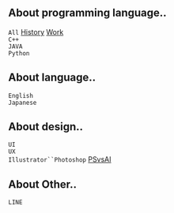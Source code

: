 <h2>About programming language..</h1>

`All`
<a href="https://hackmd.io/@greta/ByVDgXhsS">History</a>
<a href="https://hackmd.io/@greta/ByVDgXhsS](https://www.yourator.co/articles/283#mobile">Work</a>
<br>
`C++`
<br>
`JAVA`
<br>
`Python`

<h2>About language..</h1>

`English`
<br>
`Japanese`


<h2>About design..</h1>

`UI`
<br>
`UX`
<br>
`Illustrator``Photoshop`
<a href="https://hackmd.io/@greta/ByVDgXhsS](https://www.yourator.co/articles/283#mobile">PSvsAI</a>
<br>

<h2>About Other..</h1>

`LINE`
